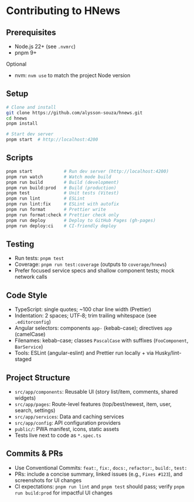 # Contributing to HNews

## Prerequisites

- Node.js 22+ (see `.nvmrc`)
- pnpm 9+

Optional

- nvm: `nvm use` to match the project Node version

## Setup

```bash
# Clone and install
git clone https://github.com/alysson-souza/hnews.git
cd hnews
pnpm install

# Start dev server
pnpm start  # http://localhost:4200
```

## Scripts

```bash
pnpm start            # Run dev server (http://localhost:4200)
pnpm run watch        # Watch mode build
pnpm run build        # Build (development)
pnpm run build:prod   # Build (production)
pnpm test             # Unit tests (Vitest)
pnpm run lint         # ESLint
pnpm run lint:fix     # ESLint with autofix
pnpm run format       # Prettier write
pnpm run format:check # Prettier check only
pnpm run deploy       # Deploy to GitHub Pages (gh-pages)
pnpm run deploy:ci    # CI-friendly deploy
```

## Testing

- Run tests: `pnpm test`
- Coverage: `pnpm run test:coverage` (outputs to `coverage/hnews`)
- Prefer focused service specs and shallow component tests; mock network calls

## Code Style

- TypeScript: single quotes; ~100 char line width (Prettier)
- Indentation: 2 spaces; UTF‑8; trim trailing whitespace (see `.editorconfig`)
- Angular selectors: components `app-` (kebab-case); directives `app` (camelCase)
- Filenames: kebab-case; classes `PascalCase` with suffixes (`FooComponent`, `BarService`)
- Tools: ESLint (angular-eslint) and Prettier run locally + via Husky/lint-staged

## Project Structure

- `src/app/components`: Reusable UI (story list/item, comments, shared widgets)
- `src/app/pages`: Route-level features (top/best/newest, item, user, search, settings)
- `src/app/services`: Data and caching services
- `src/app/config`: API configuration providers
- `public/`: PWA manifest, icons, static assets
- Tests live next to code as `*.spec.ts`

## Commits & PRs

- Use Conventional Commits: `feat:`, `fix:`, `docs:`, `refactor:`, `build:`, `test:`
- PRs: include a concise summary, linked issues (e.g., `Fixes #123`), and screenshots for UI changes
- CI expectations: `pnpm run lint` and `pnpm test` should pass; verify `pnpm run build:prod` for impactful UI changes
